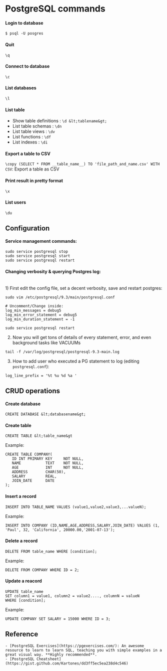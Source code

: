 # PostgreSQL commands 

#### Login to database
```
$ psql -U posgres
```
#### Quit
`\q`

#### Connect to database
`\c`

#### List databases
`\l`

#### List table
* Show table definitions : `\d &lt;tablename&gt;`
* List table schemas : `\dn`
* List table views : `\dv`
* List functions : `\df`
* List indexes : `\di`

#### Export a table to CSV
`\copy (SELECT * FROM __table_name__) TO 'file_path_and_name.csv' WITH CSV`: Export a table as CSV

#### Print result in pretty format 
`\x`

#### List users
`\du`

## Configuration

#### Service management commands:
```
sudo service postgresql stop
sudo service postgresql start
sudo service postgresql restart
```

#### Changing verbosity & querying Postgres log:
  <br/>1) First edit the config file, set a decent verbosity, save and restart postgres:
```
sudo vim /etc/postgresql/9.3/main/postgresql.conf

# Uncomment/Change inside:
log_min_messages = debug5
log_min_error_statement = debug5
log_min_duration_statement = -1

sudo service postgresql restart
```
  2) Now you will get tons of details of every statement, error, and even background tasks like VACUUMs
```
tail -f /var/log/postgresql/postgresql-9.3-main.log
```
  3) How to add user who executed a PG statement to log (editing `postgresql.conf`):
```
log_line_prefix = '%t %u %d %a '
```

## CRUD operations

#### Create database
`CREATE DATABASE &lt;databasename&gt;`

#### Create table
`CREATE TABLE &lt;table_name&gt`

Example:
```
CREATE TABLE COMPANY(
   ID INT PRIMARY KEY     NOT NULL,
   NAME           TEXT    NOT NULL,
   AGE            INT     NOT NULL,
   ADDRESS        CHAR(50),
   SALARY         REAL,
   JOIN_DATE	  DATE
);
```

#### Insert a record
```
INSERT INTO TABLE_NAME VALUES (value1,value2,value3,...valueN);
```

Example:
```
INSERT INTO COMPANY (ID,NAME,AGE,ADDRESS,SALARY,JOIN_DATE) VALUES (1, 'Paul', 32, 'California', 20000.00,'2001-07-13');
```

#### Delete a record
```
DELETE FROM table_name WHERE [condition];
```

Example:
```
DELETE FROM COMPANY WHERE ID = 2;
```

#### Update a reacord
```
UPDATE table_name
SET column1 = value1, column2 = value2...., columnN = valueN
WHERE [condition];
```

Example:
```
UPDATE COMPANY SET SALARY = 15000 WHERE ID = 3;
```

## Reference
``` 
- [PostgreSQL Exercises](https://pgexercises.com/): An awesome resource to learn to learn SQL, teaching you with simple examples in a great visual way. **Highly recommended**.
- [PostgreSQL Cheatsheet](https://gist.github.com/Kartones/dd3ff5ec5ea238d4c546)
